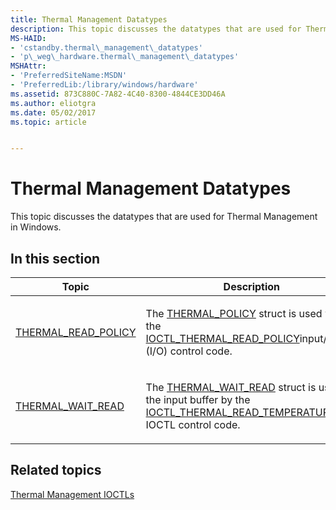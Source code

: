 ```yaml
---
title: Thermal Management Datatypes
description: This topic discusses the datatypes that are used for Thermal Management in Windows.
MS-HAID:
- 'cstandby.thermal\_management\_datatypes'
- 'p\_weg\_hardware.thermal\_management\_datatypes'
MSHAttr:
- 'PreferredSiteName:MSDN'
- 'PreferredLib:/library/windows/hardware'
ms.assetid: 873C880C-7A82-4C40-8300-4844CE3DD46A
ms.author: eliotgra
ms.date: 05/02/2017
ms.topic: article


---
```


# Thermal Management Datatypes


This topic discusses the datatypes that are used for Thermal Management in Windows.

## In this section


<table>
<colgroup>
<col width="50%" />
<col width="50%" />
</colgroup>
<thead>
<tr class="header">
<th>Topic</th>
<th>Description</th>
</tr>
</thead>
<tbody>
<tr class="odd">
<td><p><a href="thermal-policy.md" data-raw-source="[THERMAL_READ_POLICY](thermal-policy.md)">THERMAL_READ_POLICY</a></p></td>
<td><p>The <a href="thermal-policy.md" data-raw-source="[THERMAL_POLICY](thermal-policy.md)">THERMAL_POLICY</a> struct is used with the <a href="ioctl-thermal-read-policy.md" data-raw-source="[IOCTL_THERMAL_READ_POLICY](ioctl-thermal-read-policy.md)">IOCTL_THERMAL_READ_POLICY</a>input/output (I/O) control code.</p></td>
</tr>
<tr class="even">
<td><p><a href="thermal-wait-read.md" data-raw-source="[THERMAL_WAIT_READ](thermal-wait-read.md)">THERMAL_WAIT_READ</a></p></td>
<td><p>The <a href="thermal-wait-read.md" data-raw-source="[THERMAL_WAIT_READ](thermal-wait-read.md)">THERMAL_WAIT_READ</a> struct is used as the input buffer by the <a href="ioctl-thermal-read-temperature.md" data-raw-source="[IOCTL_THERMAL_READ_TEMPERATURE](ioctl-thermal-read-temperature.md)">IOCTL_THERMAL_READ_TEMPERATURE</a> IOCTL control code.</p></td>
</tr>
</tbody>
</table>

 

## Related topics


[Thermal Management IOCTLs](thermal-management-ioctls.md)

 

 








